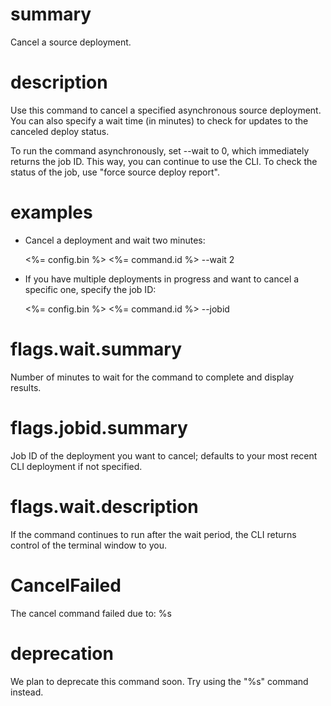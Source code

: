 # summary

Cancel a source deployment.

# description

Use this command to cancel a specified asynchronous source deployment. You can also specify a wait time (in minutes) to check for updates to the canceled deploy status.

To run the command asynchronously, set --wait to 0, which immediately returns the job ID. This way, you can continue to use the CLI. To check the status of the job, use "force source deploy report".

# examples

- Cancel a deployment and wait two minutes:

  <%= config.bin %> <%= command.id %> --wait 2

- If you have multiple deployments in progress and want to cancel a specific one, specify the job ID:

  <%= config.bin %> <%= command.id %> --jobid <jobid>

# flags.wait.summary

Number of minutes to wait for the command to complete and display results.

# flags.jobid.summary

Job ID of the deployment you want to cancel; defaults to your most recent CLI deployment if not specified.

# flags.wait.description

If the command continues to run after the wait period, the CLI returns control of the terminal window to you.

# CancelFailed

The cancel command failed due to: %s

# deprecation

We plan to deprecate this command soon. Try using the "%s" command instead.
